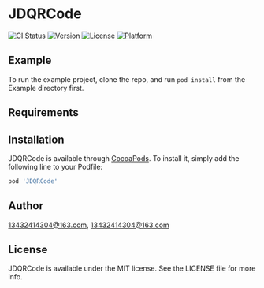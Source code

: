 # JDQRCode

[![CI Status](https://img.shields.io/travis/13432414304@163.com/JDQRCode.svg?style=flat)](https://travis-ci.org/13432414304@163.com/JDQRCode)
[![Version](https://img.shields.io/cocoapods/v/JDQRCode.svg?style=flat)](https://cocoapods.org/pods/JDQRCode)
[![License](https://img.shields.io/cocoapods/l/JDQRCode.svg?style=flat)](https://cocoapods.org/pods/JDQRCode)
[![Platform](https://img.shields.io/cocoapods/p/JDQRCode.svg?style=flat)](https://cocoapods.org/pods/JDQRCode)

## Example

To run the example project, clone the repo, and run `pod install` from the Example directory first.

## Requirements

## Installation

JDQRCode is available through [CocoaPods](https://cocoapods.org). To install
it, simply add the following line to your Podfile:

```ruby
pod 'JDQRCode'
```

## Author

13432414304@163.com, 13432414304@163.com

## License

JDQRCode is available under the MIT license. See the LICENSE file for more info.
